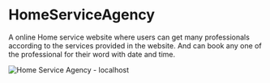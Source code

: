 # HomeServiceAgency
A online Home service website where users can get many professionals according to the services provided in the website. And can book any one of the professional for their word with date and time.

![Home Service Agency - localhost](https://github.com/akshayxemo/HomeServiceAgency/assets/83893825/d75f216e-97c3-45d7-bc0c-317f5dcdb094)

